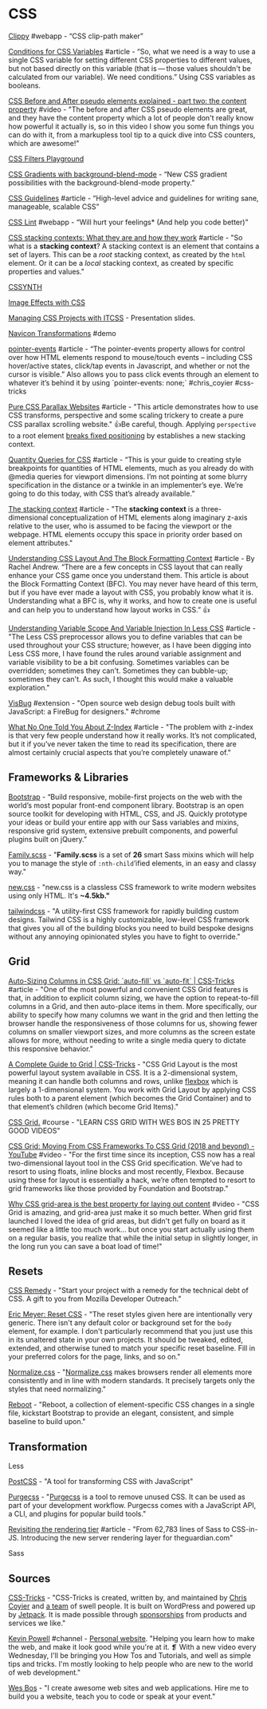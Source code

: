 # CSS

[Clippy](http://bennettfeely.com/clippy/) \#webapp - “CSS clip-path maker”

[Conditions for CSS Variables](http://kizu.ru/en/fun/conditions-for-css-variables/) \#article - “So, what we need is a way to use a sin­gle CSS vari­able for set­ting dif­fer­ent CSS prop­er­ties to dif­fer­ent val­ues, but not based di­rectly on this vari­able \(that is — those val­ues shouldn't be cal­cu­lated from our vari­able\). We need con­di­tions.” Using CSS variables as booleans.

[CSS Before and After pseudo elements explained - part two: the content property](https://www.youtube.com/watch?v=xoRbkm8XgfQ) \#video - "The before and after CSS pseudo elements are great, and they have the content property which a lot of people don't really know how powerful it actually is, so in this video I show you some fun things you can do with it, from a markupless tool tip to a quick dive into CSS counters, which are awesome!"

[CSS Filters Playground](http://bennettfeely.com/filters/)

[CSS Gradients with background-blend-mode](http://bennettfeely.com/gradients/) - “New CSS gradient possibilities with the background-blend-mode property.”

[CSS Guidelines](https://cssguidelin.es) \#article - “High-level advice and guidelines for writing sane, manageable, scalable CSS”

[CSS Lint](http://csslint.net/) \#webapp - “Will hurt your feelings\* \(And help you code better\)”

[CSS stacking contexts: What they are and how they work](https://tiffanybbrown.com/2015/09/css-stacking-contexts-wtf/index.html) \#article - "So what is a **stacking context**? A stacking context is an element that contains a set of layers. This can be a _root_ stacking context, as created by the `html` element. Or it can be a _local_ stacking context, as created by specific properties and values."

[CSSYNTH](http://bennettfeely.com/cssynth/)

[Image Effects with CSS](https://bennettfeely.com/image-effects/)

[Managing CSS Projects with ITCSS](https://speakerdeck.com/dafed/managing-css-projects-with-itcss) - Presentation slides.

[Navicon Transformations](https://codepen.io/bennettfeely/pen/twbyA) \#demo

[pointer-events](https://css-tricks.com/almanac/properties/p/pointer-events/) \#article - “The pointer-events property allows for control over how HTML elements respond to mouse/touch events – including CSS hover/active states, click/tap events in Javascript, and whether or not the cursor is visible.” Also allows you to pass click events through an element to whatever it’s behind it by using \`pointer-events: none;\` \#chris\_coyier \#css-tricks

[Pure CSS Parallax Websites](https://keithclark.co.uk/articles/pure-css-parallax-websites/) \#article - "This article demonstrates how to use CSS transforms, perspective and some scaling trickery to create a pure CSS parallax scrolling website." 👍Be careful, though. Applying `perspective` to a root element [breaks fixed positioning](https://stackoverflow.com/questions/26386038/why-does-perspective-changes-fixed-position-in-css) by establishes a new stacking context.

[Quantity Queries for CSS](http://alistapart.com/article/quantity-queries-for-css) \#article - “This is your guide to creating style breakpoints for quantities of HTML elements, much as you already do with @media queries for viewport dimensions. I’m not pointing at some blurry specification in the distance or a twinkle in an implementer’s eye. We’re going to do this today, with CSS that’s already available.”

[The stacking context](https://developer.mozilla.org/en-US/docs/Web/CSS/CSS_Positioning/Understanding_z_index/The_stacking_context) \#article - "The **stacking context** is a three-dimensional conceptualization of HTML elements along imaginary z-axis relative to the user, who is assumed to be facing the viewport or the webpage. HTML elements occupy this space in priority order based on element attributes."

[Understanding CSS Layout And The Block Formatting Context](https://www.smashingmagazine.com/2017/12/understanding-css-layout-block-formatting-context/) \#article - By Rachel Andrew. “There are a few concepts in CSS layout that can really enhance your CSS game once you understand them. This article is about the Block Formatting Context \(BFC\). You may never have heard of this term, but if you have ever made a layout with CSS, you probably know what it is. Understanding what a BFC is, why it works, and how to create one is useful and can help you to understand how layout works in CSS.” 👍

[Understanding Variable Scope And Variable Injection In Less CSS](https://www.bennadel.com/blog/2642-understanding-variable-scope-and-variable-injection-in-less-css.htm) \#article - "The Less CSS preprocessor allows you to define variables that can be used throughout your CSS structure; however, as I have been digging into Less CSS more, I have found the rules around variable assignment and variable visibility to be a bit confusing. Sometimes variables can be overridden; sometimes they can't. Sometimes they can bubble-up; sometimes they can't. As such, I thought this would make a valuable exploration."

[VisBug](https://chrome.google.com/webstore/detail/visbug/cdockenadnadldjbbgcallicgledbeoc) \#extension - "Open source web design debug tools built with JavaScript: a FireBug for designers." \#chrome

[What No One Told You About Z-Index](https://philipwalton.com/articles/what-no-one-told-you-about-z-index/) \#article - "The problem with z-index is that very few people understand how it really works. It’s not complicated, but it if you’ve never taken the time to read its specification, there are almost certainly crucial aspects that you’re completely unaware of."

## Frameworks & Libraries

[Bootstrap](https://getbootstrap.com/) - “Build responsive, mobile-first projects on the web with the world’s most popular front-end component library. Bootstrap is an open source toolkit for developing with HTML, CSS, and JS. Quickly prototype your ideas or build your entire app with our Sass variables and mixins, responsive grid system, extensive prebuilt components, and powerful plugins built on jQuery.”

[Family.scss](https://lukyvj.github.io/family.scss/) - "**Family.scss** is a set of **26** smart Sass mixins which will help you to manage the style of `:nth-child`’ified elements, in an easy and classy way."

[new.css](https://newcss.net/) - "new.css is a classless CSS framework to write modern websites using only HTML. It's **~4.5kb."**

[tailwindcss](https://tailwindcss.com/) - "A utility-first CSS framework for rapidly building custom designs. Tailwind CSS is a highly customizable, low-level CSS framework that gives you all of the building blocks you need to build bespoke designs without any annoying opinionated styles you have to fight to override."

## Grid

[Auto-Sizing Columns in CSS Grid: \`auto-fill\` vs \`auto-fit\` \| CSS-Tricks](https://css-tricks.com/auto-sizing-columns-css-grid-auto-fill-vs-auto-fit/) \#article - "One of the most powerful and convenient CSS Grid features is that, in addition to explicit column sizing, we have the option to repeat-to-fill columns in a Grid, and then auto-place items in them. More specifically, our ability to specify how many columns we want in the grid and then letting the browser handle the responsiveness of those columns for us, showing fewer columns on smaller viewport sizes, and more columns as the screen estate allows for more, without needing to write a single media query to dictate this responsive behavior."

[A Complete Guide to Grid \| CSS-Tricks](https://css-tricks.com/snippets/css/complete-guide-grid/) - "CSS Grid Layout is the most powerful layout system available in CSS. It is a 2-dimensional system, meaning it can handle both columns and rows, unlike [flexbox](https://css-tricks.com/snippets/css/a-guide-to-flexbox/) which is largely a 1-dimensional system. You work with Grid Layout by applying CSS rules both to a parent element \(which becomes the Grid Container\) and to that element’s children \(which become Grid Items\)."

[CSS Grid.](https://cssgrid.io/) \#course - "LEARN CSS GRID WITH WES BOS IN 25 PRETTY GOOD VIDEOS"

[CSS Grid: Moving From CSS Frameworks To CSS Grid \(2018 and beyond\) - YouTube](https://www.youtube.com/watch?v=paMmgo4MhQ8) \#video - "For the first time since its inception, CSS now has a real two-dimensional layout tool in the CSS Grid specification. We’ve had to resort to using floats, inline blocks and most recently, Flexbox. Because using these for layout is essentially a hack, we’re often tempted to resort to grid frameworks like those provided by Foundation and Bootstrap."

[Why CSS grid-area is the best property for laying out content](https://www.youtube.com/watch?v=duH4DLq5yoo) \#video - "CSS Grid is amazing, and grid-area just make it so much better. When grid first launched I loved the idea of grid areas, but didn't get fully on board as it seemed like a little too much work... but once you start actually using them on a regular basis, you realize that while the initial setup in slightly longer, in the long run you can save a boat load of time!"

## Resets

[CSS Remedy](https://github.com/mozdevs/cssremedy) - "Start your project with a remedy for the technical debt of CSS. A gift to you from Mozilla Developer Outreach."

[Eric Meyer: Reset CSS](https://meyerweb.com/eric/tools/css/reset/) - "The reset styles given here are intentionally very generic. There isn't any default color or background set for the `body` element, for example. I don't particularly recommend that you just use this in its unaltered state in your own projects. It should be tweaked, edited, extended, and otherwise tuned to match your specific reset baseline. Fill in your preferred colors for the page, links, and so on."

[Normalize.css](https://necolas.github.io/normalize.css/) - "[Normalize.css](https://github.com/necolas/normalize.css/) makes browsers render all elements more consistently and in line with modern standards. It precisely targets only the styles that need normalizing."

[Reboot](https://getbootstrap.com/docs/4.0/content/reboot/) - "Reboot, a collection of element-specific CSS changes in a single file, kickstart Bootstrap to provide an elegant, consistent, and simple baseline to build upon."

## Transformation

Less

[PostCSS](https://postcss.org/) - "A tool for transforming CSS with JavaScript"

[Purgecss](https://www.purgecss.com/) - "[Purgecss](https://github.com/FullHuman/purgecss) is a tool to remove unused CSS. It can be used as part of your development workflow. Purgecss comes with a JavaScript API, a CLI, and plugins for popular build tools."

[Revisiting the rendering tier](https://www.theguardian.com/info/2019/apr/04/revisiting-the-rendering-tier) \#article - "From 62,783 lines of Sass to CSS-in-JS. Introducing the new server rendering layer for theguardian.com"

Sass

## Sources

[CSS-Tricks](https://css-tricks.com/) - "CSS-Tricks is created, written by, and maintained by [Chris Coyier](https://chriscoyier.net/) and [a team](https://css-tricks.com/about/) of swell people. It is built on WordPress and powered up by [Jetpack](https://css-tricks.com/jetpack/). It is made possible through [sponsorships](https://css-tricks.com/advertising/) from products and services we like."

[Kevin Powell](https://www.youtube.com/user/KepowOb/featured) \#channel - [Personal website](https://www.kevinpowell.co/). "Helping you learn how to make the web, and make it look good while you're at it. ❡ With a new video every Wednesday, I'll be bringing you How Tos and Tutorials, and well as simple tips and tricks. I'm mostly looking to help people who are new to the world of web development."

[Wes Bos](https://wesbos.com/) - "I create awesome web sites and web applications. Hire me to build you a website, teach you to code or speak at your event."

